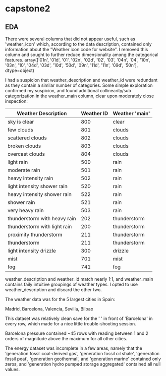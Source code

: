 # capstone2

## EDA
There were several columns that did not appear useful, such as 'weather_icon' which, according to the data description, contained only information about the "Weather icon code for website".  I removed this column and sought to further reduce dimensionality among the categorical features.
array(['01n', '01d', '01', '02n', '02d', '02', '03', '04n', '04', '10n',
       '03n', '10', '04d', '03d', '10d', '50d', '09n', '11d', '11n',
       '09d', '50n'], dtype=object)


I had a suspicion that weather_description and weather_id were redundant as they contain a similar number of categories.  Some simple exploration confirmed my suspicion, and found additional collinearity/sub categorization in the weather_main column, clear upon moderately close inspection:


| Weather Description          | Weather ID | Weather 'main' |
|------------------------------|------------|----------------|
| sky is clear                 | 800        | clear          |
| few clouds                   | 801        | clouds         |
| scattered clouds             | 802        | clouds         |
| broken clouds                | 803        | clouds         |
| overcast clouds              | 804        | clouds         |
| light rain                   | 500        | rain           |
| moderate rain                | 501        | rain           |
| heavy intensity rain         | 502        | rain           |
| light intensity shower rain  | 520        | rain           |
| heavy intensity shower rain  | 522        | rain           |
| shower rain                  | 521        | rain           |
| very heavy rain              | 503        | rain           |
| thunderstorm with heavy rain | 202        | thunderstorm   |
| thunderstorm with light rain |  200       | thunderstorm   |
| proximity thunderstorm       | 211        | thunderstorm   |
| thunderstorm                 | 211        | thunderstorm   |
| light intensity drizzle      | 300        | drizzle        |
| mist                         | 701        | mist           |
| fog                          | 741        | fog            |

weather_description and weather_id match nearly 1:1, and weather_main contains faily intuitive groupings of weather types.  I opted to use weather_description and discard the other two.


The weather data was for the 5 largest cities in Spain:

Madrid, Barcelona, Valencia, Sevilla, Bilbao

This dataset was relatively clean save for the ' ' in front of 'Barcelona' in every row, which made for a nice little trouble-shooting session.

Barcelona pressure contained ~45 rows with reading between 1 and 2 orders of magnitude above the maximum for all other cities.


The energy dataset was incomplete in a few areas, namely that the 'generation fossil coal-derived gas', 'generation fossil oil shale', 'generation fossil peat', 'generation geothermal', and 'generation marine' contained only zeros, and 'generation hydro pumped storage aggregated' contained all null values. 